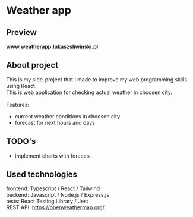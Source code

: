 # Weather app

## Preview

<b>www.weatherapp.lukaszsliwinski.pl</b>

## About project

This is my side-project that I made to improve my web programming skills using React.<br>
This is web application for checking actual weather in choosen city.<br><br>
Features:

- current weather conditions in choosen city
- forecast for next hours and days

## TODO's
- implement charts with forecast

## Used technologies

frontend: Typescript / React / Tailwind<br>
backend: Javascript / Node.js / Express.js<br>
tests: React Testing Library / Jest<br>
REST API: https://openweathermap.org/
